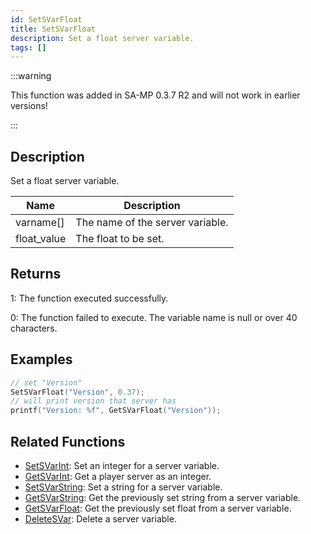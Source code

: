 ```yaml
---
id: SetSVarFloat
title: SetSVarFloat
description: Set a float server variable.
tags: []
---
```


:::warning

This function was added in SA-MP 0.3.7 R2 and will not work in earlier versions!

:::

## Description

Set a float server variable.

| Name        | Description                      |
| ----------- | -------------------------------- |
| varname[]   | The name of the server variable. |
| float_value | The float to be set.             |

## Returns

1: The function executed successfully.

0: The function failed to execute. The variable name is null or over 40 characters.

## Examples

```c
// set "Version"
SetSVarFloat("Version", 0.37);
// will print version that server has
printf("Version: %f", GetSVarFloat("Version"));
```

## Related Functions

- [SetSVarInt](../functions/SetSVarInt.md): Set an integer for a server variable.
- [GetSVarInt](../functions/GetSVarInt.md): Get a player server as an integer.
- [SetSVarString](../functions/SetSVarString.md): Set a string for a server variable.
- [GetSVarString](../functions/GetSVarString.md): Get the previously set string from a server variable.
- [GetSVarFloat](../functions/GetSVarFloat.md): Get the previously set float from a server variable.
- [DeleteSVar](../functions/DeleteSVar.md): Delete a server variable.
